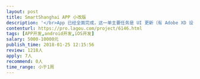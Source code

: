 ```yaml
---                
layout: post       
title: SmartShanghai APP 小改版           
description: '</br>App 已经全面完成，这一单主要任务是 UI 更新（有 Adobe XD 设计稿），抓虫，和测试。我会用 bitbucket 跟进进度。</br>'     
contenturl: https://pro.lagou.com/project/6146.html      
tags: [APP开发,android开发,iOS开发]            
salary: 5000-10000元          
publish_time: 2018-01-25 12:15:56         
review: 1218人                   
apply: 7人                   
recommend: 0人                   
time_range: 小于1周              
---                 
```

